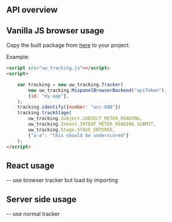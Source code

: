 ## API overview

## Vanilla JS browser usage

Copy the built package from [here](dist-browser/uw_tracking.js) to your project.

Example:

```html
<script src="uw_tracking.js"></script>
<script>

    var tracking = new uw_tracking.Tracker(
        new uw_tracking.MixpanelBrowserBackend("apiToken"),
        {id: "my-app"},
    );
    tracking.identify({number: "acc-888"})
    tracking.trackStage(
        uw_tracking.Subject.SUBJECT_METER_READING,
        uw_tracking.Intent.INTENT_METER_READING_SUBMIT,
        uw_tracking.Stage.STAGE_ENTERED,
        {"a-a": "this should be underscored"}
    );
</script>
```

## React usage

-- use browser tracker but load by importing

## Server side usage

-- use normal tracker